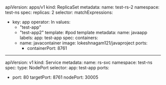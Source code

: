 
apiVersion: apps/v1
kind: ReplicaSet
metadata:
  name: test-rs-2
  namespace: test-ns
spec:
  replicas: 2
  selector:
   matchExpressions:
   - key: app
     operator: In
     values:
     - "test-app"
     - "test-app2"
  template: #pod template
    metadata:
      name: javaapp
      labels:
        app: test-app
    spec:
      containers:
      - name: javacontainer
        image: lokeshnagam121/javaproject
        ports:
        - containerPort: 8761

---
apiVersion: v1
kind: Service
metadata:
 name: rs-svc
 namespace: test-ns
spec:
  type: NodePort
  selector:
   app: test-app
  ports:
  - port: 80
    targetPort: 8761
    nodePort: 30005

